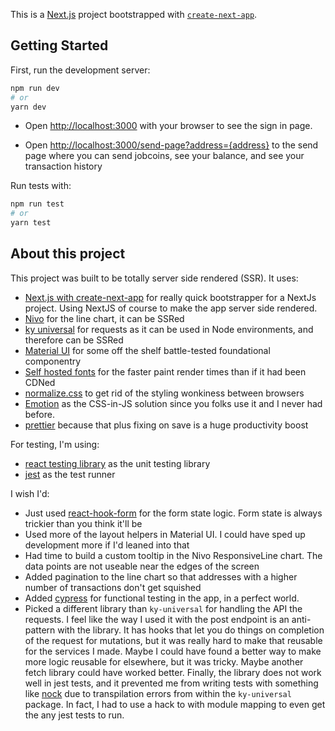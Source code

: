 This is a [Next.js](https://nextjs.org/) project bootstrapped with [`create-next-app`](https://github.com/vercel/next.js/tree/canary/packages/create-next-app).

## Getting Started

First, run the development server:

```bash
npm run dev
# or
yarn dev
```

- Open [http://localhost:3000](http://localhost:3000) with your browser to see the sign in page.

- Open [http://localhost:3000/send-page?address={address}](http://localhost:3000/send-page?address={address}) to the send page where you can send jobcoins, see your balance, and see your transaction history

Run tests with:

```bash
npm run test
# or
yarn test
```

## About this project

This project was built to be totally server side rendered (SSR). It uses:

- [Next.js with create-next-app](https://nextjs.org/docs/api-reference/create-next-app) for really quick bootstrapper for a NextJs project. Using NextJS of course to make the app server side rendered.
- [Nivo](https://nivo.rocks/line/) for the line chart, it can be SSRed
- [ky universal](https://github.com/sindresorhus/ky-universal) for requests as it can be used in Node environments, and therefore can be SSRed
- [Material UI](https://mui.com/getting-started/usage/) for some off the shelf battle-tested foundational componentry
- [Self hosted fonts](https://www.npmjs.com/package/@fontsource/roboto) for the faster paint render times than if it had been CDNed
- [normalize.css](https://necolas.github.io/normalize.css/) to get rid of the styling wonkiness between browsers
- [Emotion](https://emotion.sh/docs/introduction) as the CSS-in-JS solution since you folks use it and I never had before.
- [prettier](https://prettier.io/docs/en/install.html) because that plus fixing on save is a huge productivity boost

For testing, I'm using:

- [react testing library](https://testing-library.com/docs/react-testing-library/intro/) as the unit testing library
- [jest](https://jestjs.io/) as the test runner

I wish I'd:

- Just used [react-hook-form](https://react-hook-form.com/) for the form state logic. Form state is always trickier than you think it'll be
- Used more of the layout helpers in Material UI. I could have sped up development more if I'd leaned into that
- Had time to build a custom tooltip in the Nivo ResponsiveLine chart. The data points are not useable near the edges of the screen
- Added pagination to the line chart so that addresses with a higher number of transactions don't get squished
- Added [cypress](https://docs.cypress.io/guides/getting-started/installing-cypress) for functional testing in the app, in a perfect world.
- Picked a different library than `ky-universal` for handling the API the requests. I feel like the way I used it with the post endpoint is an anti-pattern with the library. It has hooks that let you do things on completion of the request for mutations, but it was really hard to make that reusable for the services I made. Maybe I could have found a better way to make more logic reusable for elsewhere, but it was tricky. Maybe another fetch library could have worked better. Finally, the library does not work well in jest tests, and it prevented me from writing tests with something like [nock](https://github.com/nock/nock) due to transpilation errors from within the `ky-universal` package. In fact, I had to use a hack to with module mapping to even get the any jest tests to run.
